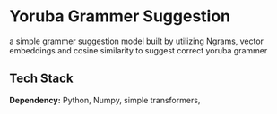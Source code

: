 
# Yoruba Grammer Suggestion 

a simple grammer suggestion model built by utilizing 
Ngrams, vector embeddings and cosine similarity to suggest correct yoruba grammer
## Tech Stack

**Dependency:** Python, Numpy, simple transformers,  


